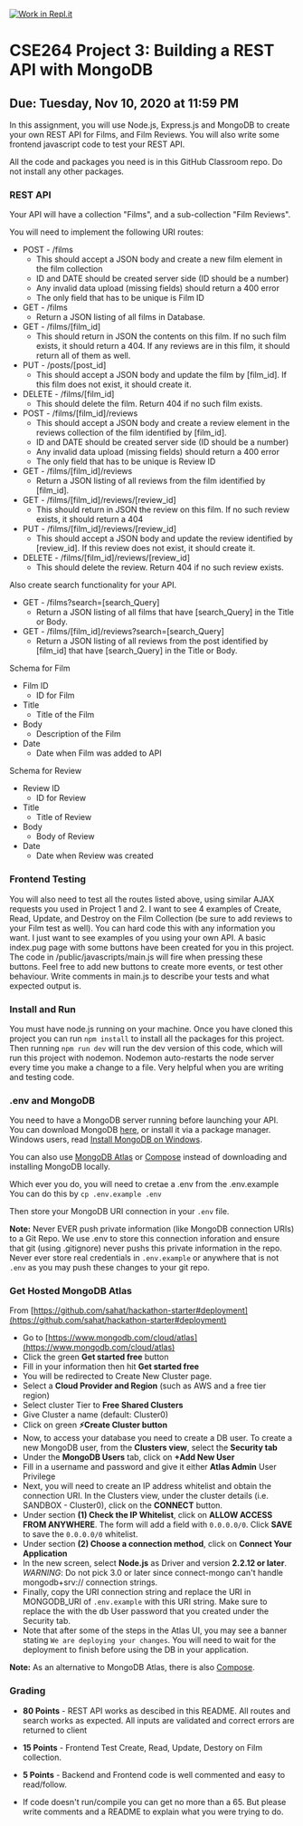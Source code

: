 [![Work in Repl.it](https://classroom.github.com/assets/work-in-replit-14baed9a392b3a25080506f3b7b6d57f295ec2978f6f33ec97e36a161684cbe9.svg)](https://classroom.github.com/online_ide?assignment_repo_id=3554561&assignment_repo_type=AssignmentRepo)
# CSE264 Project 3: Building a REST API with MongoDB
## Due: Tuesday, Nov 10, 2020 at 11:59 PM

In this assignment, you will use Node.js, Express.js and MongoDB to create your own REST API for Films, and Film Reviews. You will also write some frontend javascript code to test your REST API.

All the code and packages you need is in this GitHub Classroom repo. Do not install any other packages.

### REST API
Your API will have a collection "Films", and a sub-collection "Film Reviews".

You will need to implement the following URI routes:

* POST - /films
  * This should accept a JSON body and create a new film element in the film collection
  * ID and DATE should be created server side (ID should be a number)
  * Any invalid data upload (missing fields) should return a 400 error
  * The only field that has to be unique is Film ID
* GET - /films
  * Return a JSON listing of all films in Database.
* GET - /films/[film_id]
  * This should return in JSON the contents on this film. If no such film exists, it should return a 404. If any reviews are in this film, it should return all of them as well.
* PUT - /posts/[post_id]
  * This should accept a JSON body and update the film by [film_id]. If this film does not exist, it should create it.
* DELETE - /films/[film_id]
  * This should delete the film. Return 404 if no such film exists.
* POST - /films/[film_id]/reviews
  * This should accept a JSON body and create a review element in the reviews collection of the film identified by [film_id].
  * ID and DATE should be created server side (ID should be a number)
  * Any invalid data upload (missing fields) should return a 400 error
  * The only field that has to be unique is Review ID
* GET - /films/[film_id]/reviews
  * Return a JSON listing of all reviews from the film identified by [film_id].
* GET - /films/[film_id]/reviews/[review_id]
  * This should return in JSON the review on this film. If no such review exists, it should return a 404
* PUT - /films/[film_id]/reviews/[review_id]
  * This should accept a JSON body and update the review identified by [review_id]. If this review does not exist, it should create it.
* DELETE - /films/[film_id]/reviews/[review_id]
  * This should delete the review. Return 404 if no such review exists.

Also create search functionality for your API.
* GET - /films?search=[search_Query]
  * Return a JSON listing of all films that have [search_Query] in the Title or Body.
* GET - /films/[film_id]/reviews?search=[search_Query]
  * Return a JSON listing of all reviews from the post identified by [film_id] that have [search_Query] in the Title or Body.

Schema for Film
* Film ID
  * ID for Film
* Title
  * Title of the Film
* Body
  * Description of the Film
* Date
  * Date when Film was added to API

Schema for Review
* Review ID
  * ID for Review
* Title
  * Title of Review
* Body
  * Body of Review
* Date
  * Date when Review was created

### Frontend Testing
You will also need to test all the routes listed above, using similar AJAX requests you used in Project 1 and 2. I want to see 4 examples of Create, Read, Update, and Destroy on the Film Collection (be sure to add reviews to your Film test as well). You can hard code this with any information you want. I just want to see examples of you using your own API. A basic index.pug page with some buttons have been created for you in this project. The code in /public/javascripts/main.js will fire when pressing these buttons. Feel free to add new buttons to create more events, or test other behaviour. Write comments in main.js to describe your tests and what expected output is. 

### Install and Run
You must have node.js running on your machine. Once you have cloned this project you can run `npm install` to install all the packages for this project. Then running `npm run dev` will run the dev version of this code, which will run this project with nodemon. Nodemon auto-restarts the node server every time you make a change to a file. Very helpful when you are writing and testing code.

### .env and MongoDB
You need to have a MongoDB server running before launching your API. You can
download MongoDB [here](https://www.mongodb.com/download-center/community), or install it via a package manager.
Windows users, read [Install MongoDB on Windows](https://docs.mongodb.org/manual/tutorial/install-mongodb-on-windows/).

You can also use
[MongoDB Atlas](https://www.mongodb.com/cloud/atlas) or [Compose](https://www.compose.io/) instead of downloading and installing MongoDB locally. 

Which ever you do, you will need to cretae a .env from the .env.example 
You can do this by `cp .env.example .env`

Then store your MongoDB URI connection in your  `.env` file.

**Note:** Never EVER push private information (like MongoDB connection URIs) to a Git Repo. We use .env to store this connection inforation and ensure that git (using .gitignore) never pushs this private information in the repo. Never ever store real credentials in `.env.example` or anywhere that is not `.env` as you may push these changes to your git repo.

### Get Hosted MongoDB Atlas

From [https://github.com/sahat/hackathon-starter#deployment](https://github.com/sahat/hackathon-starter#deployment)

- Go to [https://www.mongodb.com/cloud/atlas](https://www.mongodb.com/cloud/atlas)
- Click the green **Get started free** button
- Fill in your information then hit **Get started free**
- You will be redirected to Create New Cluster page.
- Select a **Cloud Provider and Region** (such as AWS and a free tier region)
- Select cluster Tier to **Free Shared Clusters**
- Give Cluster a name (default: Cluster0)
- Click on green **:zap:Create Cluster button**
- Now, to access your database you need to create a DB user. To create a new MongoDB user, from the **Clusters view**, select the **Security tab**
- Under the **MongoDB Users** tab, click on **+Add New User**
- Fill in a username and password and give it either **Atlas Admin** User Privilege
- Next, you will need to create an IP address whitelist and obtain the connection URI.  In the Clusters view, under the cluster details (i.e. SANDBOX - Cluster0), click on the **CONNECT** button.
- Under section **(1) Check the IP Whitelist**, click on **ALLOW ACCESS FROM ANYWHERE**. The form will add a field with `0.0.0.0/0`.  Click **SAVE** to save the `0.0.0.0/0` whitelist.
- Under section **(2) Choose a connection method**, click on **Connect Your Application**
- In the new screen, select **Node.js** as Driver and version **2.2.12 or later**. _*WARNING*_: Do not pick 3.0 or later since connect-mongo can't handle mongodb+srv:// connection strings.
- Finally, copy the URI connection string and replace the URI in MONGODB_URI of `.env.example` with this URI string.  Make sure to replace the <PASSWORD> with the db User password that you created under the Security tab.
- Note that after some of the steps in the Atlas UI, you may see a banner stating `We are deploying your changes`.  You will need to wait for the deployment to finish before using the DB in your application.


**Note:** As an alternative to MongoDB Atlas, there is also [Compose](https://www.compose.io/).

### Grading
* **80 Points** - REST API works as descibed in this README. All routes and search works as expected. All inputs are validated and correct errors are returned to client
* **15 Points** - Frontend Test Create, Read, Update, Destory on Film collection.
* **5 Points** - Backend and Frontend code is well commented and easy to read/follow.

* If code doesn't run/compile you can get no more than a 65. But please write comments and a README to explain what you were trying to do. 


